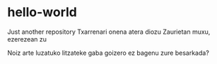 # hello-world
Just another repository
Txarrenari onena atera diozu
Zaurietan muxu, ezerezean zu

Noiz arte luzatuko litzateke gaba
goizero ez bagenu zure besarkada?
